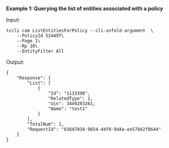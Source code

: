 **Example 1: Querying the list of entities associated with a policy**



Input: 

```
tccli cam ListEntitiesForPolicy --cli-unfold-argument  \
    --PolicyId 524497\
    --Page 1\
    --Rp 10\
    --EntityFilter All
```

Output: 
```
{
    "Response": {
        "List": [
            {
                "Id": "1133398",
                "RelatedType": 1,
                "Uin": 3449203261,
                "Name": "test1"
            }
        ],
        "TotalNum": 1,
        "RequestId": "836d7034-9854-44f0-9d4a-ee57842f8644"
    }
}
```

